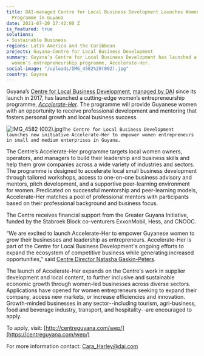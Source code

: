 ```yaml
---
title: DAI-managed Centre for Local Business Development Launches Women’s Entrepreneurship
  Programme in Guyana
date: 2021-07-20 17:42:00 Z
is_featured: true
solutions:
- Sustainable Business
regions: Latin America and the Caribbean
projects: Guyana—Centre for Local Business Development
summary: Guyana’s Centre for Local Business Development has launched a cutting-edge
  women’s entrepreneurship programme, Accelerate-Her.
social-image: "/uploads/IMG_4582%20(002).jpg"
country: Guyana
---
```


Guyana’s [Centre for Local Business Development](https://centreguyana.com/), [managed by DAI](https://www.dai.com/our-work/projects/guyana-centre-for-local-business-development) since its launch in 2017, has launched a cutting-edge women’s entrepreneurship programme, [*Accelerate-Her*](https://centreguyana.com/wep/). The programme will provide Guyanese women with an opportunity to receive professional development and mentoring that fosters personal growth and local business success.

![IMG_4582 (002).jpg](/uploads/IMG_4582%20(002).jpg)`The Centre for Local Business Development launches new initiative Accelerate-Her to empower women entrepreneurs in small and medium enterprises in Guyana.`

<!--more-->

The Centre’s Accelerate-Her programme targets local women owners, operators, and managers to build their leadership and business skills and help them grow companies across a wide variety of industries and sectors. The programme is designed to accelerate local small business development through tailored workshops, access to one-on-one business advisory and mentors, pitch development, and a supportive peer-learning environment for women. Predicated on successful mentorship and peer-learning models, Accelerate-Her matches a pool of professional mentors with participants based on their professional background and business focus.

The Centre receives financial support from the Greater Guyana Initiative, funded by the Stabroek Block co-venturers ExxonMobil, Hess, and CNOOC.  

“We are excited to launch Accelerate-Her to empower Guyanese women to grow their businesses and leadership as entrepreneurs. Accelerate-Her is part of the Centre for Local Business Development's ongoing efforts to expand the ecosystem of competitive business while generating increased opportunities," said [Centre Director Natasha Gaskin-Peters](https://www.dai.com/who-we-are/our-team/natasha-gaskin-peters).

The launch of Accelerate-Her expands on the Centre's work in supplier development and local content, to further inclusive and sustainable economic growth through women-led businesses across diverse sectors. Applications have opened for women entrepreneurs seeking to expand their company, access new markets, or increase efficiencies and innovation. Growth-minded businesses in any sector--including tourism, agri-business, food and beverage industry, transport, and hospitality--are encouraged to apply.

To apply, visit: [http://centreguyana.com/wep/](https://centreguyana.com/wep/)

For more information contact: Cara_Harley@dai.com 